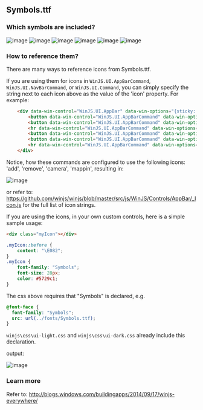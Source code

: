 
## Symbols.ttf

### Which symbols are included?

![image](https://cloud.githubusercontent.com/assets/1873511/4743617/a1ca0458-5a29-11e4-87a6-04c173b3e19a.png)
![image](https://cloud.githubusercontent.com/assets/1873511/4743753/9ee5e1ca-5a2a-11e4-89e8-8aca67823755.png)
![image](https://cloud.githubusercontent.com/assets/1873511/4743636/c7c05630-5a29-11e4-871b-8e11a2459cc1.png)
![image](https://cloud.githubusercontent.com/assets/1873511/4743645/d457173a-5a29-11e4-84a8-705ff6b7167a.png)
![image](https://cloud.githubusercontent.com/assets/1873511/4743653/e42df700-5a29-11e4-88e9-c9c86ab0917f.png)
![image](https://cloud.githubusercontent.com/assets/1873511/4743665/f108b276-5a29-11e4-9938-6292135862c0.png)

### How to reference them?

There are many ways to reference icons from Symbols.ttf. 

If you are using them for icons in `WinJS.UI.AppBarCommand`, `WinJS.UI.NavBarCommand`, or `WinJS.UI.Command`, you can simply specify the string next to each icon above as the value of the 'icon' property. For example:

```html
    <div data-win-control="WinJS.UI.AppBar" data-win-options="{sticky: true, placement: 'top'}">
        <button data-win-control="WinJS.UI.AppBarCommand" data-win-options="{id:'cmdAdd',label:'Add',icon:'add',section:'primary',tooltip:'Add item'}"></button>
        <button data-win-control="WinJS.UI.AppBarCommand" data-win-options="{id:'cmdRemove',label:'Remove',icon:'remove',section:'primary',tooltip:'Remove item'}"></button>
        <hr data-win-control="WinJS.UI.AppBarCommand" data-win-options="{type:'separator',section:'primary'}" />
        <button data-win-control="WinJS.UI.AppBarCommand" data-win-options="{id:'cmdCamera',label:'Camera',icon:'camera',section:'primary',tooltip:'Camera'}"></button>
        <button data-win-control="WinJS.UI.AppBarCommand" data-win-options="{id:'cmdToggle',label:'Toggle',icon:'mappin',section:'primary', type:'toggle', tooltip:'Toggle'}"></button>
        <hr data-win-control="WinJS.UI.AppBarCommand" data-win-options="{type:'separator',section:'primary'}" />
    </div>
```

Notice, how these commands are configured to use the following icons: 'add', 'remove', 'camera', 'mappin', resulting in:

![image](https://cloud.githubusercontent.com/assets/1873511/4744323/3facd100-5a2f-11e4-93c4-068fcb43370d.png)

or refer to: https://github.com/winjs/winjs/blob/master/src/js/WinJS/Controls/AppBar/_Icon.js for the full list of icon strings.


If you are using the icons, in your own custom controls, here is a simple sample usage:

```html
<div class="myIcon"></div>
```

```css
.myIcon::before {
    content: "\E082";
}
.myIcon {
    font-family: "Symbols";
    font-size: 28px;
    color: #5729c1;
}
```

The css above requires that "Symbols" is declared, e.g.

```css
@font-face {
  font-family: "Symbols";
  src: url(../fonts/Symbols.ttf);
}
```

`winjs\css\ui-light.css` and `winjs\css\ui-dark.css` already include this declaration.

output:

![image](https://cloud.githubusercontent.com/assets/1873511/4744006/a1358762-5a2c-11e4-87d9-78ed3de63b0f.png)

### Learn more
Refer to: http://blogs.windows.com/buildingapps/2014/09/17/winjs-everywhere/
